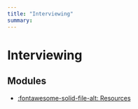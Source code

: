 ```yaml
---
title: "Interviewing"
summary:
---
```


Interviewing
===

Modules
---

- [:fontawesome-solid-file-alt: Resources](01-resources.md)
